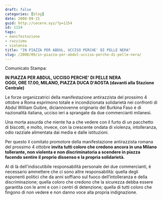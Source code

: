 ```yaml
---
draft: false
categories: [blog]
date: 2008-09-15
guid: http://cecere.xyz/?p=1154
id: 1154
tags:
- manifestazione
- razzismo
- violenza
title: "IN PIAZZA PER ABDUL, UCCISO PERCHE' DI PELLE NERA"
slug: /2008/09/in-piazza-per-abdul-ucciso-perche-di-pelle-nera/
---
```

Comunicato Stampa:

**IN PIAZZA PER ABDUL, UCCISO PERCHE' DI PELLE NERA**  
**OGGI, ORE 17.00, MILANO, PIAZZA DUCA D'AOSTA (davanti alla Stazione Centrale)**

Le forze organizzatrici della manifestazione antirazzista del prossimo 4 ottobre a Roma esprimono totale e incondizionata solidarietà nei confronti di Abdul William Guibre, diciannovenne originario del Burkina Faso e di nazionalità italiana, ucciso ieri a sprangate da due commercianti milanesi.

Una morta assurda che niente ha a che vedere con il furto di un pacchetto di biscotti, e molto, invece, con la crescente ondata di violenza, intolleranza, odio razziale alimentata dai media e dalle istituzioni.

Per questo il comitato promotore della manifestazione antirazzista romana del prossimo 4 ottobre **invita tutti coloro che credono ancora in una Milano tollerante, non violenta e non discriminatoria a scendere in piazza facendo sentire il proprio dissenso e la propria solidarietà.**

Al di là dell'indiscutibile responsabilità personale dei due commercianti, è necessario ammettere che ci sono altre responsabilità: quella degli esponenti politici che da anni soffiano sul fuoco dell’intolleranza e della discriminazione; quella coloro che credono che la sicurezza debba essere garantita con le armi e con i centri di detenzione; quella di tutti coloro che fingono di non vedere e non danno voce alla propria indignazione.